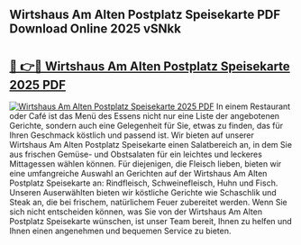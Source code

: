 ## Wirtshaus Am Alten Postplatz Speisekarte PDF Download Online 2025 vSNkk

# <h2><a href="http://gc9nys.nevu.top/?p=Wirtshaus+Am+Alten+Postplatz+Speisekarte">🔗 👉🔴 Wirtshaus Am Alten Postplatz Speisekarte 2025 PDF</a></h2>

[![Wirtshaus Am Alten Postplatz Speisekarte 2025 PDF](https://i.imgur.com/dBaPXMq.png)](http://gc9nys.nevu.top/?p=Wirtshaus+Am+Alten+Postplatz+Speisekarte)
In einem Restaurant oder Café ist das Menü des Essens nicht nur eine Liste der angebotenen Gerichte, sondern auch eine Gelegenheit für Sie, etwas zu finden, das für Ihren Geschmack köstlich und passend ist. Wir bieten auf unserer Wirtshaus Am Alten Postplatz Speisekarte einen Salatbereich an, in dem Sie aus frischen Gemüse- und Obstsalaten für ein leichtes und leckeres Mittagessen wählen können. Für diejenigen, die Fleisch lieben, bieten wir eine umfangreiche Auswahl an Gerichten auf der Wirtshaus Am Alten Postplatz Speisekarte an: Rindfleisch, Schweinefleisch, Huhn und Fisch. Unseren Auserwählten bieten wir köstliche Gerichte wie Schaschlik und Steak an, die bei frischem, natürlichem Feuer zubereitet werden. Wenn Sie sich nicht entscheiden können, was Sie von der Wirtshaus Am Alten Postplatz Speisekarte wünschen, ist unser Team bereit, Ihnen zu helfen und Ihnen einen angenehmen und bequemen Service zu bieten.
